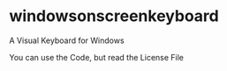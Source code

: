# windowsonscreenkeyboard
A Visual Keyboard for Windows

You can use the Code, but read the License File
